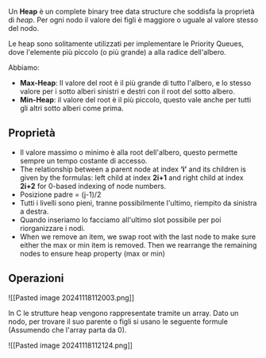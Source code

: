 Un **Heap** è un complete binary tree data structure che soddisfa la proprietà di *heap*. Per ogni nodo il valore dei figli è maggiore o uguale al valore stesso del nodo.

Le heap sono solitamente utilizzati per implementare le Priority Queues, dove l'elemente più piccolo (o più grande) a alla radice dell'albero.

Abbiamo:
- **Max-Heap**: Il valore del root è il più grande di tutto l'albero, e lo stesso valore per i sotto alberi sinistri e destri con il root del sotto albero.
- **Min-Heap**: il valore del root è il più piccolo, questo vale anche per tutti gli altri sotto alberi come prima.
## Proprietà
- Il valore massimo o minimo è alla root dell'albero, questo permette sempre un tempo costante di accesso.
- The relationship between a parent node at index ****‘i’**** and its children is given by the formulas: left child at index ****2i+1**** and right child at index ****2i+2**** for 0-based indexing of node numbers.
- Posizione padre = (j-1)/2
- Tutti i livelli sono pieni, tranne possibilmente l'ultimo, riempito da sinistra a destra.
- Quando inseriamo lo facciamo all'ultimo slot possibile per poi riorganizzare i nodi.
- When we remove an item, we swap root with the last node to make sure either the max or min item is removed. Then we rearrange the remaining nodes to ensure heap property (max or min)

## Operazioni
![[Pasted image 20241118112003.png]]

In C le strutture heap vengono rappresentate tramite un array.
Dato un nodo, per trovare il suo parente o figli si usano le seguente formule (Assumendo che l'array parta da 0).

![[Pasted image 20241118112124.png]]

